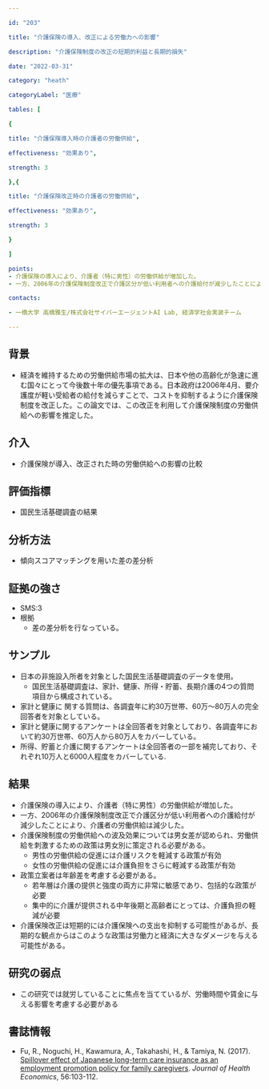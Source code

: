 ```yaml
---

id: "203"

title: "介護保険の導入、改正による労働力への影響"

description: "介護保険制度の改正の短期的利益と長期的損失"

date: "2022-03-31"

category: "heath"

categoryLabel: "医療"

tables: [

{

title: "介護保険導入時の介護者の労働供給",

effectiveness: "効果あり",

strength: 3

},{

title: "介護保険改正時の介護者の労働供給",

effectiveness: "効果あり",

strength: 3

}

]

points:
- 介護保険の導入により、介護者（特に男性）の労働供給が増加した。
- 一方、2006年の介護保険制度改正で介護区分が低い利用者への介護給付が減少したことにより、介護者の労働供給は減少した。

contacts:

- 一橋大学 高橋雅生/株式会社サイバーエージェントAI Lab, 経済学社会実装チーム

---
```


## 背景
- 経済を維持するための労働供給市場の拡大は、日本や他の高齢化が急速に進む国々にとって今後数十年の優先事項である。日本政府は2006年4月、要介護度が軽い受給者の給付を減らすことで、コストを抑制するように介護保険制度を改正した。この論文では、この改正を利用して介護保険制度の労働供給への影響を推定した。

## 介入
- 介護保険が導入、改正された時の労働供給への影響の比較

## 評価指標
- 国民生活基礎調査の結果

## 分析方法
- 傾向スコアマッチングを用いた差の差分析

## 証拠の強さ

- SMS:3
- 根拠
    - 差の差分析を行なっている。

## サンプル

- 日本の非施設入所者を対象とした国民生活基礎調査のデータを使用。
    - 国民生活基礎調査は、家計、健康、所得・貯蓄、長期介護の4つの質問項目から構成されている。
- 家計と健康に 関する質問は、各調査年に約30万世帯、60万～80万人の完全回答者を対象としている。
- 家計と健康に関するアンケートは全回答者を対象としており、各調査年において約30万世帯、60万人から80万人をカバーしている。
- 所得、貯蓄と介護に関するアンケートは全回答者の一部を補完しており、それぞれ10万人と6000人程度をカバーしている.

## 結果
- 介護保険の導入により、介護者（特に男性）の労働供給が増加した。
- 一方、2006年の介護保険制度改正で介護区分が低い利用者への介護給付が減少したことにより、介護者の労働供給は減少した。
- 介護保険制度の労働供給への波及効果については男女差が認められ、労働供給を刺激するための政策は男女別に策定される必要がある。
    - 男性の労働供給の促進には介護リスクを軽減する政策が有効
    - 女性の労働供給の促進には介護負担をさらに軽減する政策が有効
- 政策立案者は年齢差を考慮する必要がある。
    - 若年層は介護の提供と強度の両方に非常に敏感であり、包括的な政策が必要
    - 集中的に介護が提供される中年後期と高齢者にとっては、介護負担の軽減が必要
- 介護保険改正は短期的には介護保険への支出を抑制する可能性があるが、長期的な観点からはこのような政策は労働力と経済に大きなダメージを与える可能性がある。


## 研究の弱点
- この研究では就労していることに焦点を当てているが、労働時間や賃金に与える影響を考慮する必要がある

## 書誌情報
- Fu, R., Noguchi, H., Kawamura, A., Takahashi, H., & Tamiya, N. (2017). [Spillover effect of Japanese long-term care insurance as an employment promotion policy for family caregivers](https://www.sciencedirect.com/science/article/pii/S0167629616304945). *Journal of Health Economics*, 56:103-112.
